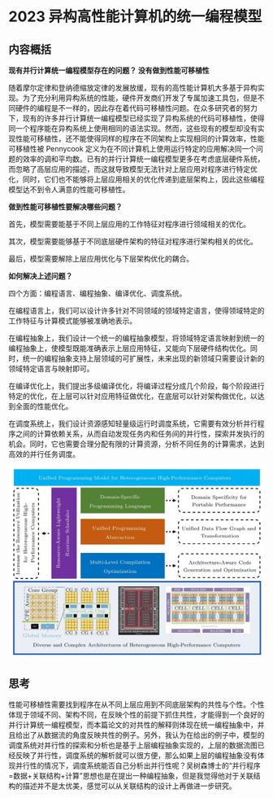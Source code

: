 # 2023 异构高性能计算机的统一编程模型

## 内容概括

**现有并行计算统一编程模型存在的问题？ 没有做到性能可移植性**

随着摩尔定律和登纳德缩放定律的发展放缓，现有的高性能计算机大多基于异构实现。为了充分利用异构系统的性能，硬件开发商们开发了专属加速工具包，但是不同硬件的编程是不一样的，因此存在着代码可移植性问题。在众多研究者的努力下，现有的许多并行计算统一编程模型已经实现了异构系统的代码可移植性，使得同一个程序能在异构系统上使用相同的语法实现。然而，这些现有的模型却没有实现性能可移植性，还不能使得同样的程序在不同架构上实现相同的计算效率，性能可移植性被 Pennycook 定义为在不同计算机上使用运行特定的应用解决同一个问题的效率的调和平均数。已有的并行计算统一编程模型更多在考虑底层硬件系统，而忽略了高层应用的描述，而这就导致模型无法针对上层应用对程序进行特定优化，同时，它们也不能够将上层应用相关的优化传递到底层架构上，因此这些编程模型达不到令人满意的性能可移植性。

**做到性能可移植性要解决哪些问题？**

首先，模型需要能基于不同上层应用的工作特征对程序进行领域相关的优化。

其次，模型需要能够基于不同底层硬件架构的特征对程序进行架构相关的优化。

最后，模型需要解除上层应用优化与下层架构优化的耦合。

**如何解决上述问题？**

四个方面：编程语言、编程抽象、编译优化、调度系统。

在编程语言上，我们可以设计许多针对不同领域的领域特定语言，使得领域特定的工作特征与计算模式能够被准确地表示。

在编程抽象上，我们设计一个统一的编程抽象模型，将领域特定语言映射到统一的编程抽象上，使模型既能准确表示上层应用特征，又能向下层硬件结构优化。同时，统一的编程抽象支持上层领域的可扩展性，未来出现的新领域只需要设计新的领域特定语言与映射即可。

在编译优化上，我们提出多级编译优化，将编译过程分成几个阶段，每个阶段进行特定的优化，在上层可以针对应用特征做优化，在底层可以针对架构做优化，以达到全面的性能优化。

在调度系统上，我们设计资源感知轻量级运行时调度系统，它需要有效分析并行程序之间的计算依赖关系，从而自动发现任务内和任务间的并行性，探索并发执行的机会。同时，它也需要合理分配有限的计算资源，分析不同任务的计算需求，达到高效的并行任务调度。

<img src="../../imgs/2023 异构高性能计算机的统一编程模型/1.jpg" alt="../imgs/2023 异构高性能计算机的统一编程模型/1.jpg" style="zoom: 50%;" />

## 思考

性能可移植性需要找到程序在从不同上层应用到不同底层架构的共性与个性。个性体现于领域不同、架构不同，在反映个性的前提下抓住共性，才能得到一个良好的并行计算统一编程模型，而本篇论文的对共性的解释则体现在统一编程抽象中，并且给出了从数据流的角度反映共性的例子。另外，我认为在给出的例子中，模型的调度系统对并行性的探索和分析也是基于上层编程抽象实现的，上层的数据流图已经反映了并行性，调度系统的解析就可以很方便，那么如果上层的编程抽象没有体现并行性的情况下，调度系统能否自己分析出并行性呢？吴树森博士的“并行程序=数据+关联结构+计算”思想也是在提出一种编程抽象，但是我觉得他对于关联结构的描述并不是太优美，感觉可以从关联结构的设计上再做进一步研究。